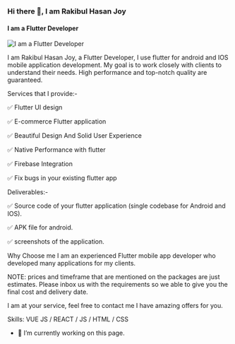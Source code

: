 ### Hi there 👋, I am Rakibul Hasan Joy
#### I am a Flutter Developer
![I am a Flutter Developer](https://arturssmirnovs.github.io/github-profile-readme-generator/images/banner.png)

I am Rakibul Hasan Joy, a Flutter Developer, I use flutter for android and IOS mobile application development. My goal is to work closely with clients to understand their needs.
High performance and top-notch quality are guaranteed.

Services that I provide:-

✅ Flutter UI design

✅ E-commerce Flutter application

✅ Beautiful Design And Solid User Experience

✅ Native Performance with flutter

✅ Firebase Integration

✅ Fix bugs in your existing flutter app


Deliverables:-

✅ Source code of your flutter application (single codebase for Android and IOS).

✅ APK file for android.

✅ screenshots of the application.

Why Choose me
I am an experienced Flutter mobile app developer who developed many applications for my clients.

NOTE:
prices and timeframe that are mentioned on the packages are just estimates. Please inbox us with the requirements so we able to give you the final cost and delivery date.

I am at your service, feel free to contact me I have amazing offers for you.


Skills: VUE JS / REACT / JS / HTML / CSS

- 🔭 I’m currently working on this page. 





